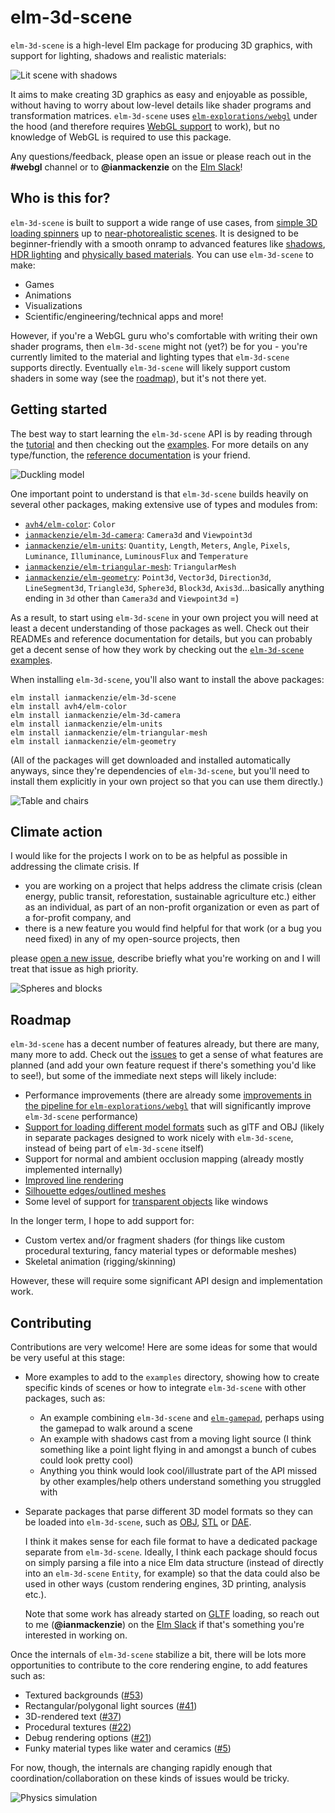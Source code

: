 # elm-3d-scene

`elm-3d-scene` is a high-level Elm package for producing 3D graphics, with
support for lighting, shadows and realistic materials:

![Lit scene with shadows](https://ianmackenzie.github.io/elm-3d-scene/images/1.0.0/hable-filmic-tone-mapping-bright.png)

It aims to make creating 3D graphics as easy and enjoyable as possible, without
having to worry about low-level details like shader programs and transformation
matrices. `elm-3d-scene` uses [`elm-explorations/webgl`](https://package.elm-lang.org/packages/elm-explorations/webgl/latest/)
under the hood (and therefore requires [WebGL support](https://caniuse.com/#feat=webgl)
to work), but no knowledge of WebGL is required to use this package.

Any questions/feedback, please open an issue or please reach out in the
**#webgl** channel or to **@ianmackenzie** on the [Elm Slack](https://elmlang.herokuapp.com)!

## Who is this for?

`elm-3d-scene` is built to support a wide range of use cases, from [simple 3D
loading spinners](https://ianmackenzie.github.io/elm-3d-scene/examples/1.0.0/animation.html)
up to [near-photorealistic scenes](https://ianmackenzie.github.io/elm-3d-scene/examples/1.0.0/duckling.html).
It is designed to be beginner-friendly with a smooth onramp to advanced features
like [shadows](https://ianmackenzie.github.io/elm-3d-scene/examples/1.0.0/multiple-shadows.html),
[HDR lighting](https://ianmackenzie.github.io/elm-3d-scene/examples/1.0.0/exposure-and-tone-mapping.html)
and [physically based materials](https://ianmackenzie.github.io/elm-3d-scene/examples/1.0.0/textured-sphere.html).
You can use `elm-3d-scene` to make:

- Games
- Animations
- Visualizations
- Scientific/engineering/technical apps and more!

However, if you're a WebGL guru who's comfortable with writing their own shader
programs, then `elm-3d-scene` might not (yet?) be for you - you're currently
limited to the material and lighting types that `elm-3d-scene` supports
directly. Eventually `elm-3d-scene` will likely support custom shaders in some
way (see the [roadmap](#roadmap)), but it's not there yet.

## Getting started

The best way to start learning the `elm-3d-scene` API is by reading through the
[tutorial](https://github.com/ianmackenzie/elm-3d-scene/blob/master/TUTORIAL.md)
and then checking out the [examples](https://github.com/ianmackenzie/elm-3d-scene/tree/master/examples/README.md).
For more details on any type/function, the [reference documentation](https://package.elm-lang.org/packages/ianmackenzie/elm-3d-scene/latest/)
is your friend.

![Duckling model](https://ianmackenzie.github.io/elm-3d-scene/images/1.0.0/textured-nonmetal-rough.png)

One important point to understand is that `elm-3d-scene` builds heavily on
several other packages, making extensive use of types and modules from:

  - [`avh4/elm-color`](https://package.elm-lang.org/packages/avh4/elm-color/latest/):
    `Color`
  - [`ianmackenzie/elm-3d-camera`](https://package.elm-lang.org/packages/ianmackenzie/elm-3d-camera/latest/):
    `Camera3d` and `Viewpoint3d`
  - [`ianmackenzie/elm-units`](https://package.elm-lang.org/packages/ianmackenzie/elm-units/latest/):
    `Quantity`, `Length`, `Meters`, `Angle`, `Pixels`, `Luminance`, `Illuminance`,
    `LuminousFlux` and `Temperature`
  - [`ianmackenzie/elm-triangular-mesh`](https://package.elm-lang.org/packages/ianmackenzie/elm-triangular-mesh/latest/):
    `TriangularMesh`
  - [`ianmackenzie/elm-geometry`](https://package.elm-lang.org/packages/ianmackenzie/elm-geometry/latest/):
    `Point3d`, `Vector3d`, `Direction3d`, `LineSegment3d`, `Triangle3d`,
    `Sphere3d`, `Block3d`, `Axis3d`...basically anything ending in `3d` other
    than `Camera3d` and `Viewpoint3d` =)

As a result, to start using `elm-3d-scene` in your own project you will need at
least a decent understanding of those packages as well. Check out their READMEs
and reference documentation for details, but you can probably get a decent sense
of how they work by checking out the [`elm-3d-scene` examples](https://github.com/ianmackenzie/elm-3d-scene/tree/master/examples/README.md).

When installing `elm-3d-scene`, you'll also want to install the above packages:

```text
elm install ianmackenzie/elm-3d-scene
elm install avh4/elm-color
elm install ianmackenzie/elm-3d-camera
elm install ianmackenzie/elm-units
elm install ianmackenzie/elm-triangular-mesh
elm install ianmackenzie/elm-geometry
```

(All of the packages will get downloaded and installed automatically anyways,
since they're dependencies of `elm-3d-scene`, but you'll need to install them
explicitly in your own project so that you can use them directly.)

![Table and chairs](https://ianmackenzie.github.io/elm-3d-scene/images/1.0.0/cloudy-scene.png)

## Climate action

I would like for the projects I work on to be as helpful as possible in
addressing the climate crisis. If

- you are working on a project that helps address the climate crisis (clean
  energy, public transit, reforestation, sustainable agriculture etc.) either as
  an individual, as part of an non-profit organization or even as part of a
  for-profit company, and
- there is a new feature you would find helpful for that work (or a bug you need
  fixed) in any of my open-source projects, then

please [open a new issue](https://github.com/ianmackenzie/elm-3d-scene/issues),
describe briefly what you're working on and I will treat that issue as high
priority.

![Spheres and blocks](https://ianmackenzie.github.io/elm-3d-scene/images/1.0.0/point-light.png)

## Roadmap

`elm-3d-scene` has a decent number of features already, but there are many, many
more to add. Check out the [issues](https://github.com/ianmackenzie/elm-3d-scene/issues)
to get a sense of what features are planned (and add your own feature request if
there's something you'd like to see!), but some of the immediate next steps will
likely include:

- Performance improvements (there are already some [improvements in the pipeline
  for `elm-explorations/webgl`](https://github.com/elm-explorations/webgl/pull/28)
  that will significantly improve `elm-3d-scene` performance)
- [Support for loading different model formats](https://github.com/ianmackenzie/elm-3d-scene/issues/30)
  such as glTF and OBJ (likely in separate packages designed to work nicely with
  `elm-3d-scene`, instead of being part of `elm-3d-scene` itself)
- Support for normal and ambient occlusion mapping (already mostly implemented
  internally)
- [Improved line rendering](https://github.com/ianmackenzie/elm-3d-scene/issues/32)
- [Silhouette edges/outlined meshes](https://github.com/ianmackenzie/elm-3d-scene/issues/26)
- Some level of support for [transparent objects](https://github.com/ianmackenzie/elm-3d-scene/issues/4)
  like windows

In the longer term, I hope to add support for:

- Custom vertex and/or fragment shaders (for things like custom procedural
  texturing, fancy material types or deformable meshes)
- Skeletal animation (rigging/skinning)

However, these will require some significant API design and implementation work.

## Contributing

Contributions are very welcome! Here are some ideas for some that would be very
useful at this stage:

- More examples to add to the `examples` directory, showing how to create
  specific kinds of scenes or how to integrate `elm-3d-scene` with other
  packages, such as:
  - An example combining `elm-3d-scene` and [`elm-gamepad`](https://package.elm-lang.org/packages/xarvh/elm-gamepad/latest/),
    perhaps using the gamepad to walk around a scene
  - An example with shadows cast from a moving light source (I think something
    like a point light flying in and amongst a bunch of cubes could look pretty
    cool)
  - Anything you think would look cool/illustrate part of the API missed by
    other examples/help others understand something you struggled with
- Separate packages that parse different 3D model formats so they can be loaded
  into `elm-3d-scene`, such as [OBJ](https://en.wikipedia.org/wiki/Wavefront_.obj_file),
  [STL](https://en.wikipedia.org/wiki/STL_%28file_format%29) or [DAE](https://en.wikipedia.org/wiki/COLLADA).

  I think it makes sense for each file format to have a dedicated package 
  separate from `elm-3d-scene`. Ideally, I think each package should focus on
  simply parsing a file into a nice Elm data structure (instead of directly into
  an `elm-3d-scene` `Entity`, for example) so that the data could also be used
  in other ways (custom rendering engines, 3D printing, analysis etc.).
  
  Note that some work has already started on [GLTF](https://en.wikipedia.org/wiki/GlTF)
  loading, so reach out to me (**@ianmackenzie**) on the [Elm Slack](http://elmlang.herokuapp.com/)
  if that's something you're interested in working on.

Once the internals of `elm-3d-scene` stabilize a bit, there will be lots more
opportunities to contribute to the core rendering engine, to add features such
as:

- Textured backgrounds ([#53](https://github.com/ianmackenzie/elm-3d-scene/issues/53))
- Rectangular/polygonal light sources ([#41](https://github.com/ianmackenzie/elm-3d-scene/issues/41))
- 3D-rendered text ([#37](https://github.com/ianmackenzie/elm-3d-scene/issues/37))
- Procedural textures ([#22](https://github.com/ianmackenzie/elm-3d-scene/issues/22))
- Debug rendering options ([#21](https://github.com/ianmackenzie/elm-3d-scene/issues/21))
- Funky material types like water and ceramics ([#5](https://github.com/ianmackenzie/elm-3d-scene/issues/5))

For now, though, the internals are changing rapidly enough that
coordination/collaboration on these kinds of issues would be tricky.

![Physics simulation](https://ianmackenzie.github.io/elm-3d-scene/images/1.0.0/physics-background-600px.png)
